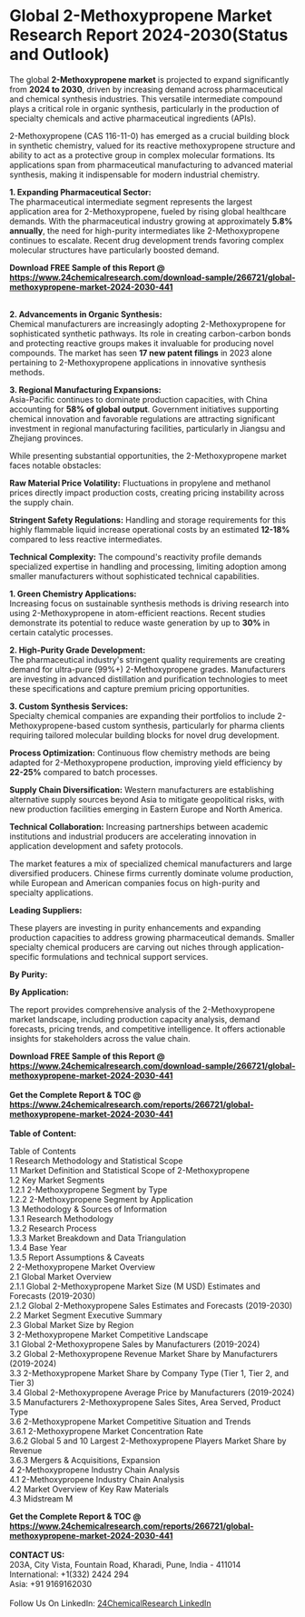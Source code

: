 <h1>Global 2-Methoxypropene Market Research Report 2024-2030(Status and Outlook)</h1><p>The global <strong>2-Methoxypropene market</strong> is projected to expand significantly from <strong>2024 to 2030</strong>, driven by increasing demand across pharmaceutical and chemical synthesis industries. This versatile intermediate compound plays a critical role in organic synthesis, particularly in the production of specialty chemicals and active pharmaceutical ingredients (APIs).</p><p>2-Methoxypropene (CAS 116-11-0) has emerged as a crucial building block in synthetic chemistry, valued for its reactive methoxypropene structure and ability to act as a protective group in complex molecular formations. Its applications span from pharmaceutical manufacturing to advanced material synthesis, making it indispensable for modern industrial chemistry.</p><p><strong>1. Expanding Pharmaceutical Sector:</strong><br>
The pharmaceutical intermediate segment represents the largest application area for 2-Methoxypropene, fueled by rising global healthcare demands. With the pharmaceutical industry growing at approximately <strong>5.8% annually</strong>, the need for high-purity intermediates like 2-Methoxypropene continues to escalate. Recent drug development trends favoring complex molecular structures have particularly boosted demand.</p><div><b>Download FREE Sample of this Report @ 
            <a href="https://www.24chemicalresearch.com/download-sample/266721/global-methoxypropene-market-2024-2030-441">
            https://www.24chemicalresearch.com/download-sample/266721/global-methoxypropene-market-2024-2030-441</a></b></div><br><p><strong>2. Advancements in Organic Synthesis:</strong><br>
Chemical manufacturers are increasingly adopting 2-Methoxypropene for sophisticated synthetic pathways. Its role in creating carbon-carbon bonds and protecting reactive groups makes it invaluable for producing novel compounds. The market has seen <strong>17 new patent filings</strong> in 2023 alone pertaining to 2-Methoxypropene applications in innovative synthesis methods.</p><p><strong>3. Regional Manufacturing Expansions:</strong><br>
Asia-Pacific continues to dominate production capacities, with China accounting for <strong>58% of global output</strong>. Government initiatives supporting chemical innovation and favorable regulations are attracting significant investment in regional manufacturing facilities, particularly in Jiangsu and Zhejiang provinces.</p><p>While presenting substantial opportunities, the 2-Methoxypropene market faces notable obstacles:</p><p><strong>Raw Material Price Volatility:</strong> Fluctuations in propylene and methanol prices directly impact production costs, creating pricing instability across the supply chain.</p><p><strong>Stringent Safety Regulations:</strong> Handling and storage requirements for this highly flammable liquid increase operational costs by an estimated <strong>12-18%</strong> compared to less reactive intermediates.</p><p><strong>Technical Complexity:</strong> The compound's reactivity profile demands specialized expertise in handling and processing, limiting adoption among smaller manufacturers without sophisticated technical capabilities.</p><p><strong>1. Green Chemistry Applications:</strong><br>
Increasing focus on sustainable synthesis methods is driving research into using 2-Methoxypropene in atom-efficient reactions. Recent studies demonstrate its potential to reduce waste generation by up to <strong>30%</strong> in certain catalytic processes.</p><p><strong>2. High-Purity Grade Development:</strong><br>
The pharmaceutical industry's stringent quality requirements are creating demand for ultra-pure (99%+) 2-Methoxypropene grades. Manufacturers are investing in advanced distillation and purification technologies to meet these specifications and capture premium pricing opportunities.</p><p><strong>3. Custom Synthesis Services:</strong><br>
Specialty chemical companies are expanding their portfolios to include 2-Methoxypropene-based custom synthesis, particularly for pharma clients requiring tailored molecular building blocks for novel drug development.</p><p><strong>Process Optimization:</strong> Continuous flow chemistry methods are being adapted for 2-Methoxypropene production, improving yield efficiency by <strong>22-25%</strong> compared to batch processes.</p><p><strong>Supply Chain Diversification:</strong> Western manufacturers are establishing alternative supply sources beyond Asia to mitigate geopolitical risks, with new production facilities emerging in Eastern Europe and North America.</p><p><strong>Technical Collaboration:</strong> Increasing partnerships between academic institutions and industrial producers are accelerating innovation in application development and safety protocols.</p><p>The market features a mix of specialized chemical manufacturers and large diversified producers. Chinese firms currently dominate volume production, while European and American companies focus on high-purity and specialty applications.</p><p><strong>Leading Suppliers:</strong></p><p>These players are investing in purity enhancements and expanding production capacities to address growing pharmaceutical demands. Smaller specialty chemical producers are carving out niches through application-specific formulations and technical support services.</p><p><strong>By Purity:</strong></p><p><strong>By Application:</strong></p><p>The report provides comprehensive analysis of the 2-Methoxypropene market landscape, including production capacity analysis, demand forecasts, pricing trends, and competitive intelligence. It offers actionable insights for stakeholders across the value chain.</p><div><b>Download FREE Sample of this Report @ 
            <a href="https://www.24chemicalresearch.com/download-sample/266721/global-methoxypropene-market-2024-2030-441">
            https://www.24chemicalresearch.com/download-sample/266721/global-methoxypropene-market-2024-2030-441</a></b></div><br><div><b>Get the Complete Report & TOC @ 
            <a href="https://www.24chemicalresearch.com/reports/266721/global-methoxypropene-market-2024-2030-441">
            https://www.24chemicalresearch.com/reports/266721/global-methoxypropene-market-2024-2030-441</a></b></div><br>
            <b>Table of Content:</b><p>Table of Contents<br />
1 Research Methodology and Statistical Scope<br />
1.1 Market Definition and Statistical Scope of 2-Methoxypropene<br />
1.2 Key Market Segments<br />
1.2.1 2-Methoxypropene Segment by Type<br />
1.2.2 2-Methoxypropene Segment by Application<br />
1.3 Methodology & Sources of Information<br />
1.3.1 Research Methodology<br />
1.3.2 Research Process<br />
1.3.3 Market Breakdown and Data Triangulation<br />
1.3.4 Base Year<br />
1.3.5 Report Assumptions & Caveats<br />
2 2-Methoxypropene Market Overview<br />
2.1 Global Market Overview<br />
2.1.1 Global 2-Methoxypropene Market Size (M USD) Estimates and Forecasts (2019-2030)<br />
2.1.2 Global 2-Methoxypropene Sales Estimates and Forecasts (2019-2030)<br />
2.2 Market Segment Executive Summary<br />
2.3 Global Market Size by Region<br />
3 2-Methoxypropene Market Competitive Landscape<br />
3.1 Global 2-Methoxypropene Sales by Manufacturers (2019-2024)<br />
3.2 Global 2-Methoxypropene Revenue Market Share by Manufacturers (2019-2024)<br />
3.3 2-Methoxypropene Market Share by Company Type (Tier 1, Tier 2, and Tier 3)<br />
3.4 Global 2-Methoxypropene Average Price by Manufacturers (2019-2024)<br />
3.5 Manufacturers 2-Methoxypropene Sales Sites, Area Served, Product Type<br />
3.6 2-Methoxypropene Market Competitive Situation and Trends<br />
3.6.1 2-Methoxypropene Market Concentration Rate<br />
3.6.2 Global 5 and 10 Largest 2-Methoxypropene Players Market Share by Revenue<br />
3.6.3 Mergers & Acquisitions, Expansion<br />
4 2-Methoxypropene Industry Chain Analysis<br />
4.1 2-Methoxypropene Industry Chain Analysis<br />
4.2 Market Overview of Key Raw Materials<br />
4.3 Midstream M</p><div><b>Get the Complete Report & TOC @ 
            <a href="https://www.24chemicalresearch.com/reports/266721/global-methoxypropene-market-2024-2030-441">
            https://www.24chemicalresearch.com/reports/266721/global-methoxypropene-market-2024-2030-441</a></b></div><br><b>CONTACT US:</b><br>
            203A, City Vista, Fountain Road, Kharadi, Pune, India - 411014<br>
            International: +1(332) 2424 294<br>
            Asia: +91 9169162030 <br><br>
            Follow Us On LinkedIn: <a href="https://www.linkedin.com/company/24chemicalresearch/">24ChemicalResearch LinkedIn</a>